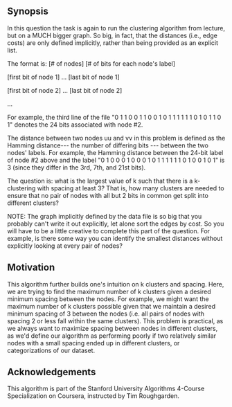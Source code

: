 ## Synopsis
In this question the task is again to run the clustering algorithm from lecture, but on a MUCH
bigger graph. So big, in fact, that the distances (i.e., edge costs) are only defined implicitly,
rather than being provided as an explicit list.

The format is:
[# of nodes] [# of bits for each node's label]

[first bit of node 1] ... [last bit of node 1]

[first bit of node 2] ... [last bit of node 2]

...

For example, the third line of the file "0 1 1 0 0 1 1 0 0 1 0 1 1 1 1 1 1 0 1 0 1 1 0 1" denotes
the 24 bits associated with node #2.

The distance between two nodes uu and vv in this problem is defined as the Hamming distance--- the
number of differing bits --- between the two nodes' labels. For example, the Hamming distance
between the 24-bit label of node #2 above and the label "0 1 0 0 0 1 0 0 0 1 0 1 1 1 1 1 1 0 1 0 0
1 0 1" is 3 (since they differ in the 3rd, 7th, and 21st bits).

The question is: what is the largest value of k such that there is a k-clustering with spacing
at least 3? That is, how many clusters are needed to ensure that no pair of nodes with all but 2
bits in common get split into different clusters?

NOTE: The graph implicitly defined by the data file is so big that you probably can't write it out
explicitly, let alone sort the edges by cost. So you will have to be a little creative to complete
this part of the question. For example, is there some way you can identify the smallest distances
without explicitly looking at every pair of nodes?

## Motivation

This algorithm further builds one's intuition on k clusters and spacing. Here, we are trying to find the maximum number of k clusters given a desired minimum spacing between the nodes. For example, we might want the maximum number of k clusters possible given that we maintain a desired minimum spacing of 3 between the nodes (i.e. all pairs of nodes with spacing 2 or less fall within the same clusters). This problem is practical, as we always want to maximize spacing between nodes in different clusters, as we'd define our algorithm as performing poorly if two relatively similar nodes with a small spacing ended up in different clusters, or categorizations of our dataset. 
## Acknowledgements

This algorithm is part of the Stanford University Algorithms 4-Course Specialization on Coursera, instructed by Tim Roughgarden.
